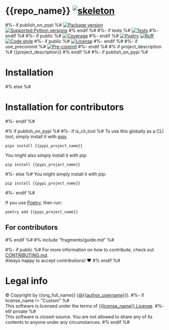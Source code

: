 # {{repo_name}} [![skeleton](https://img.shields.io/badge/{{sref}}-skeleton?label=%F0%9F%92%80%20{{skeleton|urlencode}}&labelColor=black&color=grey&link={{skeleton_url|urlencode}})]({{srev}})
#%- if publish_on_pypi %#
[![Package version](https://img.shields.io/pypi/v/{{pypi_project_name}}?label=PyPI)]({{pypi_url}})
[![Supported Python versions](https://img.shields.io/pypi/pyversions/{{pypi_project_name}}.svg?logo=python&label=Python)]({{pypi_url}})
#% endif %#
#%- if tests %#
[![Tests]({{repo_url}}/actions/workflows/test.yml/badge.svg)]({{repo_url}}/actions/workflows/test.yml)
#%- endif %#
#%- if public %#
[![Coverage](https://coverage-badge.samuelcolvin.workers.dev/{{github_username}}/{{repo_name}}.svg)]({{coverage_url}})
#%- endif %#
[![Poetry](https://img.shields.io/endpoint?url=https://python-poetry.org/badge/v0.json)](https://python-poetry.org/)
[![Ruff](https://img.shields.io/endpoint?url=https://raw.githubusercontent.com/astral-sh/ruff/main/assets/badge/v2.json)](https://github.com/astral-sh/ruff)
[![Code style](https://img.shields.io/badge/code%20style-black-000000.svg?label=Code%20style)](https://github.com/psf/black)
#%- if public %#
[![License](https://img.shields.io/github/license/{{github_username}}/{{repo_name}}.svg?label=License)]({{repo_url}}/blob/HEAD/LICENSE)
#%- endif %#
#%- if use_precommit %#
[![Pre-commit](https://img.shields.io/badge/pre--commit-enabled-brightgreen?logo=pre-commit&logoColor=white)](https://github.com/pre-commit/pre-commit)
#%- endif %#
#% if project_description %#
{{project_description}}
#% endif %#
#%- if publish_on_pypi %#
# Installation
#% else %#
# Installation for contributors
#%- endif %#

#% if publish_on_pypi %#
#%- if is_cli_tool %#
To use this globally as a CLI tool, simply install it with [pipx](https://github.com/pypa/pipx)

```shell
pipx install {{pypi_project_name}}
```

You might also simply install it with pip:

```shell
pip install {{pypi_project_name}}
```

#%- else %#
You might simply install it with pip:

```shell
pip install {{pypi_project_name}}
```

#%- endif %#

If you use [Poetry](https://python-poetry.org/), then run:

```shell
poetry add {{pypi_project_name}}
```

## For contributors
#% endif %#
#% include "fragments/guide.md" %#

#%- if public %#
For more information on how to contribute, check out [CONTRIBUTING.md]({{repo_url}}/blob/HEAD/CONTRIBUTING.md).<br/>
Always happy to accept contributions! ❤️
#% endif %#

# Legal info
© Copyright by {{org_full_name}} ([@{{author_username}}](https://github.com/{{author_username}})).
#%- if license_name != "Custom" %#
<br />This software is licensed under the terms of [{{license_name}} License]({{repo_url}}/blob/HEAD/LICENSE).
#%- elif private %#
<br />This software is closed-source. You are not allowed to share any of its contents to anyone under any circumstances.
#% endif %#
